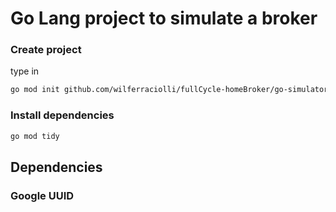 # Go Lang project to simulate a broker
 
 
 
 ### Create project
 type in 
 ```bash
 go mod init github.com/wilferraciolli/fullCycle-homeBroker/go-simulator               
 ```

 ### Install dependencies
 ```bash
 go mod tidy
 ```

## Dependencies
### Google UUID
```bash

```



